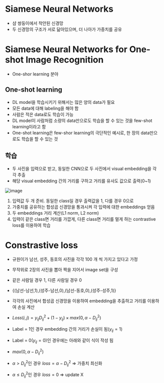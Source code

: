 # Siamese Neural Networks

- 샴 쌍둥이에서 착안된 신경망
- 두 신경망의 구조가 서로 닮아있으며, 더 나아가 가중치를 공유

# Siamese Neural Networks for One-shot Image Recognition
- One-shor learning 분야

## One-shot learning

- DL model을 학습시키기 위해서는 많은 양의 data가 필요
- 모든 data에 대해 labeling을 해야 함
- 사람은 적은 data로도 학습이 가능
- DL model이 사람처럼 소량의 data만으로도 학습을 할 수 있는 것을 few-shot learning이라고 함
- One-shot learning은 few-shor learning의 극단적인 예시로, 한 장의 data만으로도 학습을 할 수 있는 것

## 학습

- 두 사진을 입력으로 받고, 동일한 CNN으로 두 사진에서 visual embedding을 각각 추출
- 해당 visual embedding 간의 거리를 구하고 거리를 유사도 값으로 출력(0~1)

![image](https://user-images.githubusercontent.com/80622859/235295035-09c14a41-3b40-4a90-ba1a-e895f75a565b.png)

1. 입력값 두 개 준비. 동일한 class일 경우 출력값을 1, 다를 경우 0으로
2. 가중치를 공유하는 합성곱 신경망을 통과시켜 각 입력에 대한 embeddings 얻음
3. 두 embeddings 거리 계산(L1 norm, L2 norm)
4. 입력이 같은 class면 거리를 가깝게, 다른 class면 거리를 멀게 하는 contrastive loss를 이용하여 학습


# Constrastive loss

- 규원이가 남선, 성주, 동호의 사진을 각각 100 개 씩 가지고 있다고 가정
- 무작위로 2장의 사진을 뽑아 짝을 지어서 image set을 구성
- 같은 사람일 경우 1, 다른 사람일 경우 0
- {(남선-남선,1),(성주-남선,0),(남선-동호,0),(성주-성주,1)}
- 각각의 사진에서 합성곱 신경망을 이용하여 embedding을 추출하고 거리를 이용하여 손실 계산

- $Loss(i,j) = y_{ij}D^2_{ij} + (1-y_{ij}) \times max(0,\alpha - D^2_{ij})$
- Label = 1인 경우 embedding 간의 거리가 손실이 됨($y_{ij} = 1$)
- Label = 0($y_{ij}=0$)인 경우에는 아래와 같이 식이 작성 됨
- $max(0,\alpha - D^2_{ij})$  
- $\alpha > D^2_{ij}$인 경우 $loss = \alpha-D^2_{ij}$ => 가중치 최신화
- $\alpha \leq D^2_{ij}$인 경우 $loss = 0$ => update X
